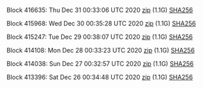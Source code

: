 Block 416635: Thu Dec 31 00:33:06 UTC 2020 [zip](https://dash-bootstrap.ams3.digitaloceanspaces.com/testnet/2020-12-31/bootstrap.dat.zip) (1.1G) [SHA256](https://dash-bootstrap.ams3.digitaloceanspaces.com/testnet/2020-12-31/sha256.txt)

Block 415968: Wed Dec 30 00:35:28 UTC 2020 [zip](https://dash-bootstrap.ams3.digitaloceanspaces.com/testnet/2020-12-30/bootstrap.dat.zip) (1.1G) [SHA256](https://dash-bootstrap.ams3.digitaloceanspaces.com/testnet/2020-12-30/sha256.txt)

Block 415247: Tue Dec 29 00:38:07 UTC 2020 [zip](https://dash-bootstrap.ams3.digitaloceanspaces.com/testnet/2020-12-29/bootstrap.dat.zip) (1.1G) [SHA256](https://dash-bootstrap.ams3.digitaloceanspaces.com/testnet/2020-12-29/sha256.txt)

Block 414108: Mon Dec 28 00:33:23 UTC 2020 [zip](https://dash-bootstrap.ams3.digitaloceanspaces.com/testnet/2020-12-28/bootstrap.dat.zip) (1.1G) [SHA256](https://dash-bootstrap.ams3.digitaloceanspaces.com/testnet/2020-12-28/sha256.txt)

Block 414038: Sun Dec 27 00:32:57 UTC 2020 [zip](https://dash-bootstrap.ams3.digitaloceanspaces.com/testnet/2020-12-27/bootstrap.dat.zip) (1.1G) [SHA256](https://dash-bootstrap.ams3.digitaloceanspaces.com/testnet/2020-12-27/sha256.txt)

Block 413396: Sat Dec 26 00:34:48 UTC 2020 [zip](https://dash-bootstrap.ams3.digitaloceanspaces.com/testnet/2020-12-26/bootstrap.dat.zip) (1.1G) [SHA256](https://dash-bootstrap.ams3.digitaloceanspaces.com/testnet/2020-12-26/sha256.txt)
